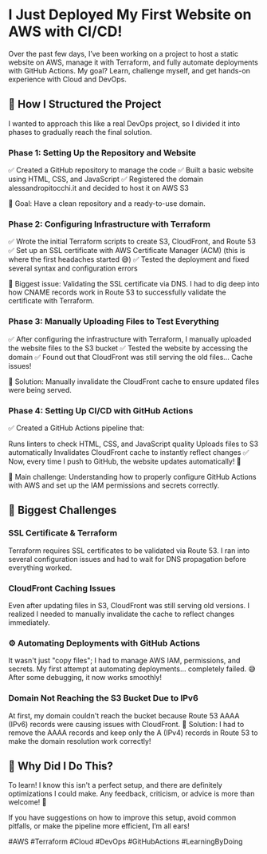 # I Just Deployed My First Website on AWS with CI/CD! 

Over the past few days, I’ve been working on a project to host a static website on AWS, manage it with Terraform, and fully automate deployments with GitHub Actions. My goal? Learn, challenge myself, and get hands-on experience with Cloud and DevOps.

## 🔹 How I Structured the Project 
I wanted to approach this like a real DevOps project, so I divided it into phases to gradually reach the final solution.

### Phase 1: Setting Up the Repository and Website
✅ Created a GitHub repository to manage the code
✅ Built a basic website using HTML, CSS, and JavaScript
✅ Registered the domain alessandropitocchi.it and decided to host it on AWS S3

🔹 Goal: Have a clean repository and a ready-to-use domain.

### Phase 2: Configuring Infrastructure with Terraform
✅ Wrote the initial Terraform scripts to create S3, CloudFront, and Route 53
✅ Set up an SSL certificate with AWS Certificate Manager (ACM) (this is where the first headaches started 😅)
✅ Tested the deployment and fixed several syntax and configuration errors

🔹 Biggest issue: Validating the SSL certificate via DNS. I had to dig deep into how CNAME records work in Route 53 to successfully validate the certificate with Terraform.

### Phase 3: Manually Uploading Files to Test Everything
✅ After configuring the infrastructure with Terraform, I manually uploaded the website files to the S3 bucket
✅ Tested the website by accessing the domain
✅ Found out that CloudFront was still serving the old files… Cache issues!

🔹 Solution: Manually invalidate the CloudFront cache to ensure updated files were being served.

### Phase 4: Setting Up CI/CD with GitHub Actions
✅ Created a GitHub Actions pipeline that:

Runs linters to check HTML, CSS, and JavaScript quality
Uploads files to S3 automatically
Invalidates CloudFront cache to instantly reflect changes
✅ Now, every time I push to GitHub, the website updates automatically! 🚀

🔹 Main challenge: Understanding how to properly configure GitHub Actions with AWS and set up the IAM permissions and secrets correctly.

## 🔹 Biggest Challenges 
### SSL Certificate & Terraform
Terraform requires SSL certificates to be validated via Route 53. I ran into several configuration issues and had to wait for DNS propagation before everything worked.

### CloudFront Caching Issues
Even after updating files in S3, CloudFront was still serving old versions. I realized I needed to manually invalidate the cache to reflect changes immediately.

### ⚙ Automating Deployments with GitHub Actions
It wasn't just "copy files"; I had to manage AWS IAM, permissions, and secrets. My first attempt at automating deployments... completely failed. 😅 After some debugging, it now works smoothly!

### Domain Not Reaching the S3 Bucket Due to IPv6
At first, my domain couldn't reach the bucket because Route 53 AAAA (IPv6) records were causing issues with CloudFront.
🔹 Solution: I had to remove the AAAA records and keep only the A (IPv4) records in Route 53 to make the domain resolution work correctly!

## 🔹 Why Did I Do This?
To learn! I know this isn't a perfect setup, and there are definitely optimizations I could make. Any feedback, criticism, or advice is more than welcome! 🙌

If you have suggestions on how to improve this setup, avoid common pitfalls, or make the pipeline more efficient, I’m all ears! 

#AWS #Terraform #Cloud #DevOps #GitHubActions #LearningByDoing 








